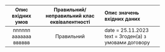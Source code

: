 |Опис вхідних умов|Правильний/неправильний клас еквівалентності|Опис значень вхідних даних|
|:-----:|:-----:|:-----|
|пппппп   ааааааа   вввввв|Правильний|date = 25.11.2023 text = Згоден(а) з умовами договору|

